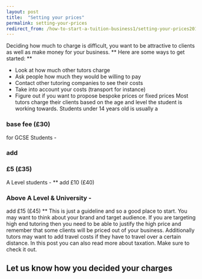 ```yaml
---
layout: post
title:  "Setting your prices"
permalink: setting-your-prices
redirect_from: /how-to-start-a-tuition-business1/setting-your-prices2012014/
---
```

Deciding how much to charge is difficult, you want to be attractive to clients
as well as make money for your business. ** Here are some ways to get started:
**

* Look at how much other tutors charge 
* Ask people how much they would be willing to pay 
* Contact other tutoring companies to see their costs 
* Take into account your costs (transport for instance) 
* Figure out if you want to propose bespoke prices or fixed prices 
Most tutors charge their clients based on the age and level the student is
working towards. Students under 14 years old is usually a 

### base fee (£30)

for GCSE Students - 

### add

### £5 (£35)

A Level students - ** add £10
(£40) 

### Above A Level & University -

add £15 (£45) ** This is just a
guideline and so a good place to start. You may want to think about your brand
and target audience. If you are targeting high end tutoring then you need to
be able to justify the high price and remember that some clients will be
priced out of your business. Additionally tutors may want to add travel costs
if they have to travel over a certain distance. In this post you can also read
more about taxation. Make sure to check it out.

## Let us know how you decided your charges
